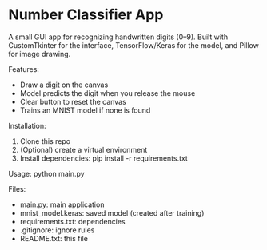 Number Classifier App
=====================

A small GUI app for recognizing handwritten digits (0–9).
Built with CustomTkinter for the interface, TensorFlow/Keras for the model,
and Pillow for image drawing.

Features:
- Draw a digit on the canvas
- Model predicts the digit when you release the mouse
- Clear button to reset the canvas
- Trains an MNIST model if none is found

Installation:
1. Clone this repo
2. (Optional) create a virtual environment
3. Install dependencies:
   pip install -r requirements.txt

Usage:
   python main.py

Files:
- main.py: main application
- mnist_model.keras: saved model (created after training)
- requirements.txt: dependencies
- .gitignore: ignore rules
- README.txt: this file
